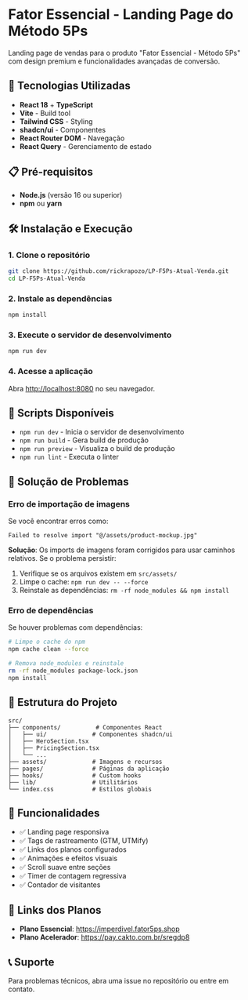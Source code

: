 # Fator Essencial - Landing Page do Método 5Ps

Landing page de vendas para o produto "Fator Essencial - Método 5Ps" com design premium e funcionalidades avançadas de conversão.

## 🚀 Tecnologias Utilizadas

- **React 18** + **TypeScript**
- **Vite** - Build tool
- **Tailwind CSS** - Styling
- **shadcn/ui** - Componentes
- **React Router DOM** - Navegação
- **React Query** - Gerenciamento de estado

## 📋 Pré-requisitos

- **Node.js** (versão 16 ou superior)
- **npm** ou **yarn**

## 🛠️ Instalação e Execução

### 1. Clone o repositório
```bash
git clone https://github.com/rickrapozo/LP-F5Ps-Atual-Venda.git
cd LP-F5Ps-Atual-Venda
```

### 2. Instale as dependências
```bash
npm install
```

### 3. Execute o servidor de desenvolvimento
```bash
npm run dev
```

### 4. Acesse a aplicação
Abra [http://localhost:8080](http://localhost:8080) no seu navegador.

## 🔧 Scripts Disponíveis

- `npm run dev` - Inicia o servidor de desenvolvimento
- `npm run build` - Gera build de produção
- `npm run preview` - Visualiza o build de produção
- `npm run lint` - Executa o linter

## 🐛 Solução de Problemas

### Erro de importação de imagens
Se você encontrar erros como:
```
Failed to resolve import "@/assets/product-mockup.jpg"
```

**Solução**: Os imports de imagens foram corrigidos para usar caminhos relativos. Se o problema persistir:

1. Verifique se os arquivos existem em `src/assets/`
2. Limpe o cache: `npm run dev -- --force`
3. Reinstale as dependências: `rm -rf node_modules && npm install`

### Erro de dependências
Se houver problemas com dependências:

```bash
# Limpe o cache do npm
npm cache clean --force

# Remova node_modules e reinstale
rm -rf node_modules package-lock.json
npm install
```

## 📁 Estrutura do Projeto

```
src/
├── components/          # Componentes React
│   ├── ui/             # Componentes shadcn/ui
│   ├── HeroSection.tsx
│   ├── PricingSection.tsx
│   └── ...
├── assets/             # Imagens e recursos
├── pages/              # Páginas da aplicação
├── hooks/              # Custom hooks
├── lib/                # Utilitários
└── index.css           # Estilos globais
```

## 🎯 Funcionalidades

- ✅ Landing page responsiva
- ✅ Tags de rastreamento (GTM, UTMify)
- ✅ Links dos planos configurados
- ✅ Animações e efeitos visuais
- ✅ Scroll suave entre seções
- ✅ Timer de contagem regressiva
- ✅ Contador de visitantes

## 🔗 Links dos Planos

- **Plano Essencial**: https://imperdivel.fator5ps.shop
- **Plano Acelerador**: https://pay.cakto.com.br/sregdp8

## 📞 Suporte

Para problemas técnicos, abra uma issue no repositório ou entre em contato.
